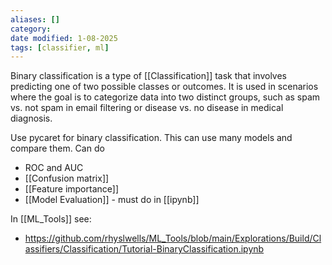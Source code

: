 ```yaml
---
aliases: []
category:
date modified: 1-08-2025
tags: [classifier, ml]
---
```

Binary classification is a type of [[Classification]] task that involves predicting one of two possible classes or outcomes. It is used in scenarios where the goal is to categorize data into two distinct groups, such as spam vs. not spam in email filtering or disease vs. no disease in medical diagnosis.

Use pycaret for binary classification. This can use many models and compare them. Can do
- ROC and AUC
- [[Confusion matrix]]
- [[Feature importance]]
- [[Model Evaluation]] - must do in [[ipynb]]

In [[ML_Tools]] see:
- https://github.com/rhyslwells/ML_Tools/blob/main/Explorations/Build/Classifiers/Classification/Tutorial-BinaryClassification.ipynb